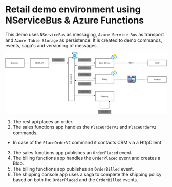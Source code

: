 # Retail demo environment using NServiceBus & Azure Functions

This demo uses `NServiceBus` as messaging, `Azure Service Bus` as transport and `Azure Table Storage` as persistence.
It is created to demo commands, events, saga's and versioning of messages.

![Demo architecture](demo.png)

1. The rest api places an order.
2. The sales functions app handles the `PlaceOrderV1` and `PlaceOrderV2` commands.
  - In case of the `PlaceOrderV2` command it contacts CRM via a HttpClient
3. The sales functions app publishes an `OrderPlaced` event.
4. The billing functions app handles the `OrderPlaced` event and creates a Blob.
5. The billing functions app publishes an `OrderBilled` event.
6. The shipping console app uses a saga to complete the shipping policy based on both the `OrderPlaced` and the `OrderBilled` events.
